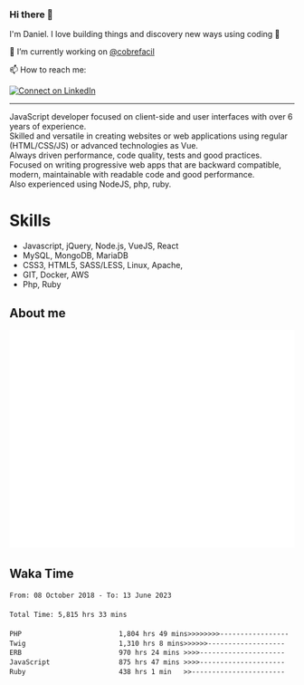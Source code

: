 ### Hi there 👋

I'm Daniel. I love building things and discovery new ways using coding :raised_hands: 

🔭 I’m currently working on [@cobrefacil](https://www.cobrefacil.com.br/)

📫 How to reach me:

[![Connect on LinkedIn](https://img.shields.io/badge/--linkedin?label=LinkedIn&logo=LinkedIn&style=social)](https://www.linkedin.com/in/daniel-cerverizzo/)

---

JavaScript developer focused on client-side and user interfaces with over 6 years of experience.  
Skilled and versatile in creating websites or web applications using regular (HTML/CSS/JS) or advanced technologies as Vue.  
Always driven performance, code quality, tests and good practices.  
 Focused on writing progressive web apps that are backward compatible, modern, maintainable with readable code and good performance.  
Also experienced using NodeJS, php, ruby. 


# Skills

 - Javascript, jQuery, Node.js, VueJS, React
 - MySQL, MongoDB, MariaDB    
 - CSS3, HTML5, SASS/LESS,  Linux, Apache,
 - GIT, Docker, AWS
 - Php, Ruby

## About me

![Metrics](/github-metrics.svg)

## Waka Time

<!--START_SECTION:waka-->

```txt
From: 08 October 2018 - To: 13 June 2023

Total Time: 5,815 hrs 33 mins

PHP                        1,804 hrs 49 mins>>>>>>>>-----------------   31.03 %
Twig                       1,310 hrs 8 mins>>>>>>-------------------   22.53 %
ERB                        970 hrs 24 mins >>>>---------------------   16.69 %
JavaScript                 875 hrs 47 mins >>>>---------------------   15.06 %
Ruby                       438 hrs 1 min   >>-----------------------   07.53 %
```

<!--END_SECTION:waka-->

